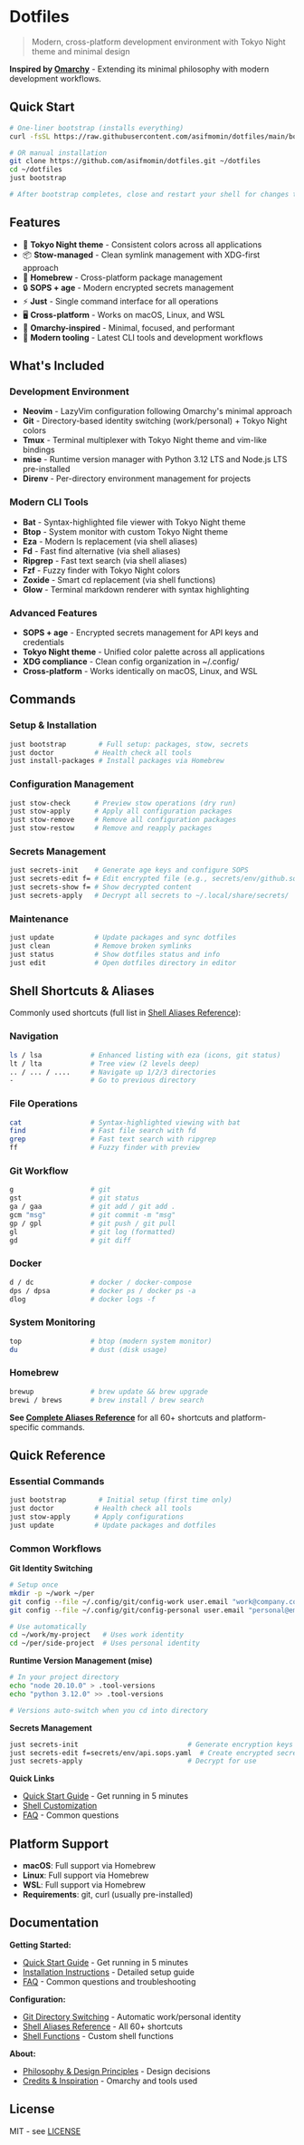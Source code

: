 # Dotfiles

> Modern, cross-platform development environment with Tokyo Night theme and minimal design

**Inspired by [Omarchy](https://github.com/basecamp/omarchy)** - Extending its minimal philosophy with modern development workflows.

## Quick Start

```bash
# One-liner bootstrap (installs everything)
curl -fsSL https://raw.githubusercontent.com/asifmomin/dotfiles/main/bootstrap.sh | bash

# OR manual installation
git clone https://github.com/asifmomin/dotfiles.git ~/dotfiles
cd ~/dotfiles
just bootstrap

# After bootstrap completes, close and restart your shell for changes to take effect
```

## Features

- 🎨 **Tokyo Night theme** - Consistent colors across all applications
- 📦 **Stow-managed** - Clean symlink management with XDG-first approach  
- 🍺 **Homebrew** - Cross-platform package management
- 🔒 **SOPS + age** - Modern encrypted secrets management
- ⚡ **Just** - Single command interface for all operations
- 🖥️ **Cross-platform** - Works on macOS, Linux, and WSL
- 🎯 **Omarchy-inspired** - Minimal, focused, and performant
- 🔧 **Modern tooling** - Latest CLI tools and development workflows

## What's Included

### Development Environment
- **Neovim** - LazyVim configuration following Omarchy's minimal approach
- **Git** - Directory-based identity switching (work/personal) + Tokyo Night colors
- **Tmux** - Terminal multiplexer with Tokyo Night theme and vim-like bindings
- **mise** - Runtime version manager with Python 3.12 LTS and Node.js LTS pre-installed
- **Direnv** - Per-directory environment management for projects

### Modern CLI Tools
- **Bat** - Syntax-highlighted file viewer with Tokyo Night theme
- **Btop** - System monitor with custom Tokyo Night theme
- **Eza** - Modern ls replacement (via shell aliases)
- **Fd** - Fast find alternative (via shell aliases)
- **Ripgrep** - Fast text search (via shell aliases)
- **Fzf** - Fuzzy finder with Tokyo Night colors
- **Zoxide** - Smart cd replacement (via shell functions)
- **Glow** - Terminal markdown renderer with syntax highlighting

### Advanced Features
- **SOPS + age** - Encrypted secrets management for API keys and credentials
- **Tokyo Night theme** - Unified color palette across all applications
- **XDG compliance** - Clean config organization in ~/.config/
- **Cross-platform** - Works identically on macOS, Linux, and WSL

## Commands

### Setup & Installation
```bash
just bootstrap        # Full setup: packages, stow, secrets
just doctor          # Health check all tools
just install-packages # Install packages via Homebrew
```

### Configuration Management
```bash
just stow-check      # Preview stow operations (dry run)
just stow-apply      # Apply all configuration packages
just stow-remove     # Remove all configuration packages
just stow-restow     # Remove and reapply packages
```

### Secrets Management
```bash
just secrets-init    # Generate age keys and configure SOPS
just secrets-edit f= # Edit encrypted file (e.g., secrets/env/github.sops.yaml)
just secrets-show f= # Show decrypted content
just secrets-apply   # Decrypt all secrets to ~/.local/share/secrets/
```

### Maintenance
```bash
just update          # Update packages and sync dotfiles
just clean           # Remove broken symlinks
just status          # Show dotfiles status and info
just edit            # Open dotfiles directory in editor
```

## Shell Shortcuts & Aliases

Commonly used shortcuts (full list in [Shell Aliases Reference](./packages/shell/ALIASES.md)):

### Navigation
```bash
ls / lsa            # Enhanced listing with eza (icons, git status)
lt / lta            # Tree view (2 levels deep)
.. / ... / ....     # Navigate up 1/2/3 directories
-                   # Go to previous directory
```

### File Operations
```bash
cat                 # Syntax-highlighted viewing with bat
find                # Fast file search with fd
grep                # Fast text search with ripgrep
ff                  # Fuzzy finder with preview
```

### Git Workflow
```bash
g                   # git
gst                 # git status
ga / gaa            # git add / git add .
gcm "msg"           # git commit -m "msg"
gp / gpl            # git push / git pull
gl                  # git log (formatted)
gd                  # git diff
```

### Docker
```bash
d / dc              # docker / docker-compose
dps / dpsa          # docker ps / docker ps -a
dlog                # docker logs -f
```

### System Monitoring
```bash
top                 # btop (modern system monitor)
du                  # dust (disk usage)
```

### Homebrew
```bash
brewup              # brew update && brew upgrade
brewi / brews       # brew install / brew search
```

**See [Complete Aliases Reference](./packages/shell/ALIASES.md)** for all 60+ shortcuts and platform-specific commands.

## Quick Reference

### Essential Commands
```bash
just bootstrap        # Initial setup (first time only)
just doctor          # Health check all tools
just stow-apply      # Apply configurations
just update          # Update packages and dotfiles
```

### Common Workflows

**Git Identity Switching**
```bash
# Setup once
mkdir -p ~/work ~/per
git config --file ~/.config/git/config-work user.email "work@company.com"
git config --file ~/.config/git/config-personal user.email "personal@email.com"

# Use automatically
cd ~/work/my-project   # Uses work identity
cd ~/per/side-project  # Uses personal identity
```

**Runtime Version Management (mise)**
```bash
# In your project directory
echo "node 20.10.0" > .tool-versions
echo "python 3.12.0" >> .tool-versions

# Versions auto-switch when you cd into directory
```

**Secrets Management**
```bash
just secrets-init                           # Generate encryption keys
just secrets-edit f=secrets/env/api.sops.yaml  # Create encrypted secret
just secrets-apply                          # Decrypt for use
```

**Quick Links**
- [Quick Start Guide](./docs/QUICKSTART.md) - Get running in 5 minutes
- [Shell Customization](./packages/shell/README.md#customization)
- [FAQ](./docs/FAQ.md) - Common questions

## Platform Support

- **macOS**: Full support via Homebrew
- **Linux**: Full support via Homebrew  
- **WSL**: Full support via Homebrew
- **Requirements**: git, curl (usually pre-installed)

## Documentation

**Getting Started:**
- [Quick Start Guide](./docs/QUICKSTART.md) - Get running in 5 minutes
- [Installation Instructions](./docs/instructions.md) - Detailed setup guide
- [FAQ](./docs/FAQ.md) - Common questions and troubleshooting

**Configuration:**
- [Git Directory Switching](./docs/git-directory-switching.md) - Automatic work/personal identity
- [Shell Aliases Reference](./packages/shell/ALIASES.md) - All 60+ shortcuts
- [Shell Functions](./packages/shell/README.md) - Custom shell functions

**About:**
- [Philosophy & Design Principles](./docs/PHILOSOPHY.md) - Design decisions
- [Credits & Inspiration](./docs/CREDITS.md) - Omarchy and tools used

## License

MIT - see [LICENSE](./LICENSE)